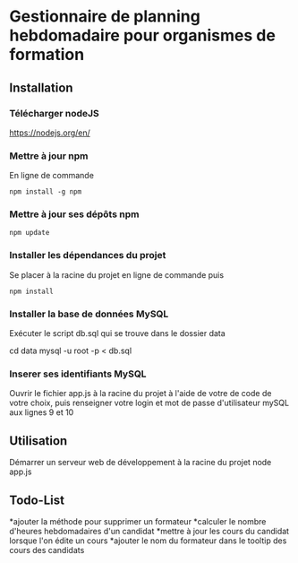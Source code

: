 # Gestionnaire de planning hebdomadaire pour organismes de formation

## Installation

### Télécharger nodeJS

https://nodejs.org/en/

### Mettre à jour npm

En ligne de commande

    npm install -g npm

### Mettre à jour ses dépôts npm

    npm update

### Installer les dépendances du projet

Se placer à la racine du projet en ligne de commande puis

    npm install

### Installer la base de données MySQL

Exécuter le script db.sql qui se trouve dans le dossier data

cd data
mysql -u root -p < db.sql

### Inserer ses identifiants MySQL

Ouvrir le fichier app.js à la racine du projet à l'aide de votre de code de votre choix, puis renseigner votre login et mot de passe d'utilisateur mySQL aux lignes 9 et 10

## Utilisation

Démarrer un serveur web de développement à la racine du projet
    node app.js

## Todo-List

*ajouter la méthode pour supprimer un formateur
*calculer le nombre d'heures hebdomadaires d'un candidat
*mettre à jour les cours du candidat lorsque l'on édite un cours
*ajouter le nom du formateur dans le tooltip des cours des candidats
